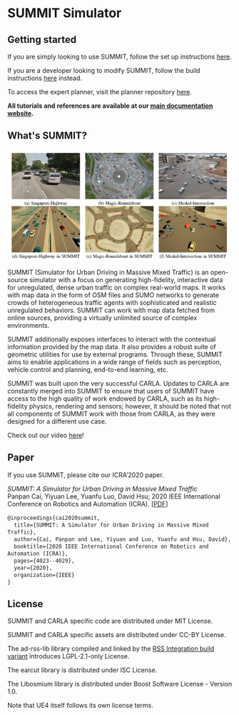 SUMMIT Simulator
===============

Getting started
--------------

If you are simply looking to use SUMMIT, follow the set up instructions [here](https://adacompnus.github.io/summit-docs/getting_started/setting_up/).

If you are a developer looking to modify SUMMIT, follow the build instructions [here](https://adacompnus.github.io/summit-docs/getting_started/building/) instead.

To access the expert planner, visit the planner repository [here](https://github.com/AdaCompNUS/context-pomdp).

**All tutorials and references are available at our [main documentation website](https://adacompnus.github.io/summit-docs).**

What's SUMMIT?
--------------

![summit](docs/img/cover.png)

SUMMIT (Simulator for Urban Driving in Massive Mixed Traffic) is an open-source simulator with a focus on generating high-fidelity, interactive data for unregulated, dense urban traffic on complex real-world maps. It works with map data in the form of OSM files and SUMO networks to generate crowds of heterogeneous traffic agents with sophisticated and realistic unregulated behaviors. SUMMIT can work with map data fetched from online sources, providing a virtually unlimited source of complex environments.

SUMMIT additionally exposes interfaces to interact with the contextual information provided by the map data. It also provides a robust suite of geometric utilities for use by external programs. Through these, SUMMIT aims to enablie applications in a wide range of fields such as perception, vehicle control and planning, end-to-end learning, etc.

SUMMIT was built upon the very successful CARLA. Updates to CARLA are constantly merged into SUMMIT to ensure that users of SUMMIT have access to the high quality of work endowed by CARLA, such as its high-fidelity physics, rendering and sensors; however, it should be noted that not all components of SUMMIT work with those from CARLA, as they were designed for a different use case.

Check out our video [here](https://youtu.be/dNiR0z2dROg)!

Paper
-----

If you use SUMMIT, please cite our ICRA’2020 paper.

_SUMMIT: A Simulator for Urban Driving in Massive Mixed Traffic_<br>Panpan Cai, Yiyuan Lee,
Yuanfu Luo, David Hsu; 2020 IEEE International Conference on Robotics and Automation (ICRA).
[[PDF](https://arxiv.org/abs/1911.04074)]


```
@inproceedings{cai2020summit,
  title={SUMMIT: A Simulator for Urban Driving in Massive Mixed Traffic},
  author={Cai, Panpan and Lee, Yiyuan and Luo, Yuanfu and Hsu, David},
  booktitle={2020 IEEE International Conference on Robotics and Automation (ICRA)},
  pages={4023--4029},
  year={2020},
  organization={IEEE}
}
```

License
-------

SUMMIT and CARLA specific code are distributed under MIT License.

SUMMIT and CARLA specific assets are distributed under CC-BY License.

The ad-rss-lib library compiled and linked by the [RSS Integration build variant](Docs/rss_lib_integration.md) introduces LGPL-2.1-only License.

The earcut library is distributed under ISC License.

The Libosmium library is distributed under Boost Software License - Version 1.0.

Note that UE4 itself follows its own license terms.
